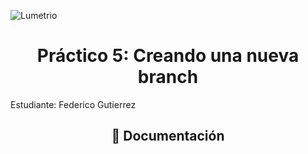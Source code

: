 ![Lumetrio](./images/readme/Portada.png)
<h1 align="center">Práctico 5: Creando una nueva branch </a></h1>

Estudiante: Federico Gutierrez

<h2 align="center">📖 Documentación</h2>